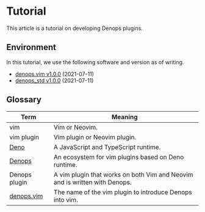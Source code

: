 # Tutorial

This article is a tutorial on developing Denops plugins.

## Environment

In this tutorial, we use the following software and version as of writing.

- [denops.vim v1.0.0](https://github.com/vim-denops/denops.vim/releases/tag/v1.0.0)
  (2021-07-11)
- [denops_std v1.0.0](https://github.com/vim-denops/deno-denops-std/releases/tag/v1.0.0)
  (2021-07-11)

[vim-jp]: https://vim-jp.org/
[denops.vim]: https://github.com/vim-denops/denops.vim
[deno]: https://deno.land/

## Glossary

| Term                     | Meaning                                                                    |
| ------------------------ | -------------------------------------------------------------------------- |
| vim                      | Vim or Neovim.                                                             |
| vim plugin               | Vim plugin or Neovim plugin.                                               |
| [Deno][deno]             | A JavaScript and TypeScript runtime.                                       |
| [Denops][denops.vim]     | An ecosystem for vim plugins based on Deno runtime.                        |
| Denops plugin            | A vim plugin that works on both Vim and Neovim and is written with Denops. |
| [denops.vim][denops.vim] | The name of the vim plugin to introduce Denops into vim.                   |
